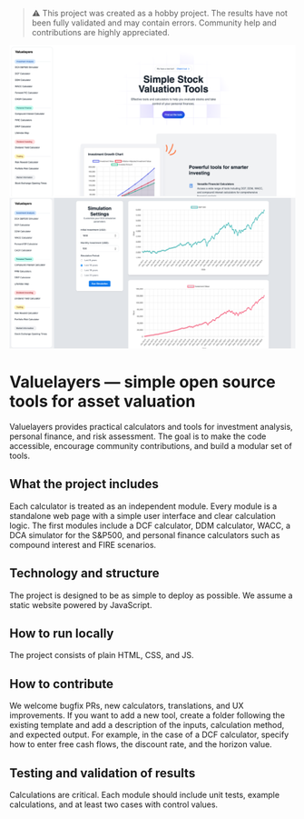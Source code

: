 > ⚠️ This project was created as a hobby project. The results have not been fully validated and may contain errors. Community help and contributions are highly appreciated.

![Project homepage](assets/hp.png)
![Tool showcase](assets/calc-showcase.png)


# Valuelayers — simple open source tools for asset valuation

Valuelayers provides practical calculators and tools for investment analysis, personal finance, and risk assessment. The goal is to make the code accessible, encourage community contributions, and build a modular set of tools.

## What the project includes

Each calculator is treated as an independent module. Every module is a standalone web page with a simple user interface and clear calculation logic. The first modules include a DCF calculator, DDM calculator, WACC, a DCA simulator for the S&P500, and personal finance calculators such as compound interest and FIRE scenarios.

## Technology and structure

The project is designed to be as simple to deploy as possible. We assume a static website powered by JavaScript.

## How to run locally

The project consists of plain HTML, CSS, and JS.

## How to contribute

We welcome bugfix PRs, new calculators, translations, and UX improvements. If you want to add a new tool, create a folder following the existing template and add a description of the inputs, calculation method, and expected output. For example, in the case of a DCF calculator, specify how to enter free cash flows, the discount rate, and the horizon value.

## Testing and validation of results

Calculations are critical. Each module should include unit tests, example calculations, and at least two cases with control values.
